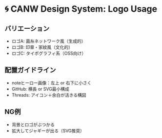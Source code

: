 # 🌀 CANW Design System: Logo Usage

## バリエーション
- ロゴA: 菌糸ネットワーク風（生成的）
- ロゴB: 印章・家紋風（文化的）
- ロゴC: タイポグラフィ系（OSS向け）

## 配置ガイドライン
- noteヒーロー画像：左上 or 右下に小さく
- GitHub: 横長 or SVG最小構成
- Threads: アイコン＋余白が活きる構図

## NG例
- 背景とロゴがぶつかる
- 拡大してジャギーが出る（SVG推奨）

